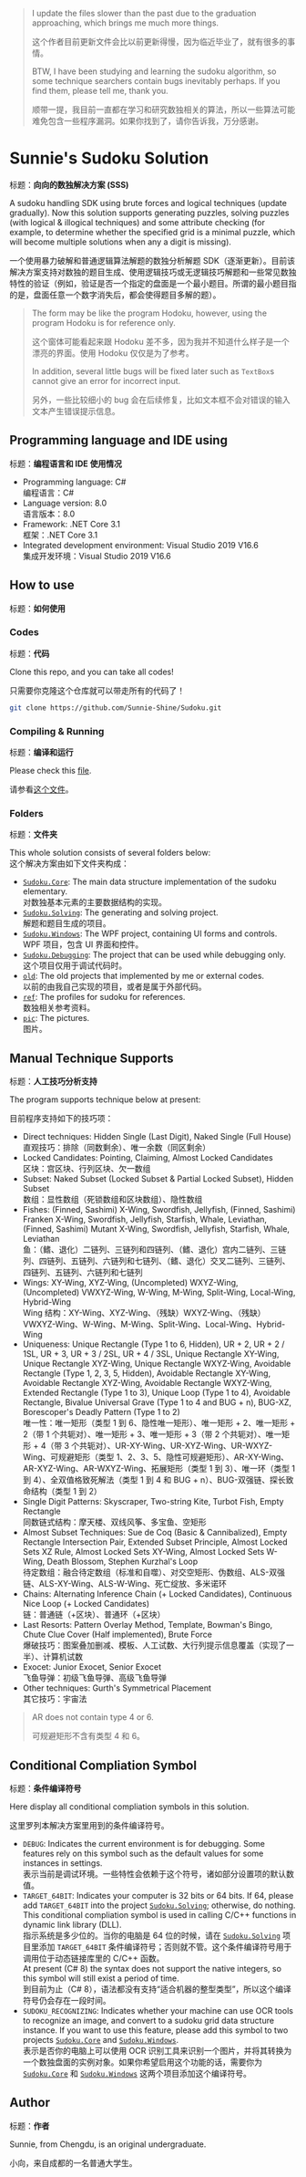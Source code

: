 > I update the files slower than the past due to the graduation approaching, which brings me much more things.
>
> 这个作者目前更新文件会比以前更新得慢，因为临近毕业了，就有很多的事情。
>
> BTW, I have been studying and learning the sudoku algorithm, so some technique searchers contain bugs inevitably perhaps. If you find them, please tell me, thank you.
>
> 顺带一提，我目前一直都在学习和研究数独相关的算法，所以一些算法可能难免包含一些程序漏洞。如果你找到了，请你告诉我，万分感谢。

# Sunnie's Sudoku Solution

标题：**向向的数独解决方案 (SSS)**

A sudoku handling SDK using brute forces and logical techniques (update gradually). Now this solution supports generating puzzles, solving puzzles (with logical & illogical techniques) and some attribute checking (for example, to determine whether the specified grid is a minimal puzzle, which will become multiple solutions when any a digit is missing).

一个使用暴力破解和普通逻辑算法解题的数独分析解题 SDK（逐渐更新）。目前该解决方案支持对数独的题目生成、使用逻辑技巧或无逻辑技巧解题和一些常见数独特性的验证（例如，验证是否一个指定的盘面是一个最小题目。所谓的最小题目指的是，盘面任意一个数字消失后，都会使得题目多解的题）。

> The form may be like the program Hodoku, however, using the program Hodoku is for reference only.
>
> 这个窗体可能看起来跟 Hodoku 差不多，因为我并不知道什么样子是一个漂亮的界面。使用 Hodoku 仅仅是为了参考。
>
> In addition, several little bugs will be fixed later such as `TextBox`s cannot give an error for incorrect input.
>
> 另外，一些比较细小的 bug 会在后续修复，比如文本框不会对错误的输入文本产生错误提示信息。



## Programming language and IDE using

标题：**编程语言和 IDE 使用情况**

* Programming language: C#<br/>编程语言：C#
* Language version: 8.0<br/>语言版本：8.0
* Framework: .NET Core 3.1<br/>框架：.NET Core 3.1
* Integrated development environment: Visual Studio 2019 V16.6<br/>集成开发环境：Visual Studio 2019 V16.6



## How to use

标题：**如何使用**



### Codes

标题：**代码**

Clone this repo, and you can take all codes!

只需要你克隆这个仓库就可以带走所有的代码了！

```bash
git clone https://github.com/Sunnie-Shine/Sudoku.git
```



### Compiling & Running

标题：**编译和运行**

Please check this [file](https://github.com/Sunnie-Shine/Sudoku/blob/master/ref/require/ReadMe.txt).

请参看[这个文件](https://github.com/Sunnie-Shine/Sudoku/blob/master/ref/require/ReadMe.txt)。



### Folders

标题：**文件夹**

This whole solution consists of several folders below:<br/>这个解决方案由如下文件夹构成：

* [`Sudoku.Core`](https://github.com/Sunnie-Shine/Sudoku/tree/master/Sudoku.Core): The main data structure implementation of the sudoku elementary.<br/>对数独基本元素的主要数据结构的实现。
* [`Sudoku.Solving`](https://github.com/Sunnie-Shine/Sudoku/tree/master/Sudoku.Solving): The generating and solving project.<br/>解题和题目生成的项目。
* [`Sudoku.Windows`](https://github.com/Sunnie-Shine/Sudoku/tree/master/Sudoku.Windows): The WPF project, containing UI forms and controls.<br/>WPF 项目，包含 UI 界面和控件。
* [`Sudoku.Debugging`](https://github.com/Sunnie-Shine/Sudoku/tree/master/Sudoku.Debugging): The project that can be used while debugging only.<br/>这个项目仅用于调试代码时。
* [`old`](https://github.com/Sunnie-Shine/Sudoku/tree/master/old): The old projects that implemented by me or external codes.<br/>以前的由我自己实现的项目，或者是属于外部代码。
* [`ref`](https://github.com/Sunnie-Shine/Sudoku/tree/master/ref): The profiles for sudoku for references.<br/>数独相关参考资料。
* [`pic`](https://github.com/Sunnie-Shine/Sudoku/tree/master/pic): The pictures.<br/>图片。



## Manual Technique Supports

标题：**人工技巧分析支持**

The program supports technique below at present:

目前程序支持如下的技巧项：

* Direct techniques: Hidden Single (Last Digit), Naked Single (Full House)<br/>直观技巧：排除（同数剩余）、唯一余数（同区剩余）
* Locked Candidates: Pointing, Claiming, Almost Locked Candidates<br/>区块：宫区块、行列区块、欠一数组
* Subset: Naked Subset (Locked Subset & Partial Locked Subset), Hidden Subset<br/>数组：显性数组（死锁数组和区块数组）、隐性数组
* Fishes: (Finned, Sashimi) X-Wing, Swordfish, Jellyfish, (Finned, Sashimi) Franken X-Wing, Swordfish, Jellyfish, Starfish, Whale, Leviathan, (Finned, Sashimi) Mutant X-Wing, Swordfish, Jellyfish, Starfish, Whale, Leviathan<br/>鱼：（鳍、退化）二链列、三链列和四链列、（鳍、退化）宫内二链列、三链列、四链列、五链列、六链列和七链列、（鳍、退化）交叉二链列、三链列、四链列、五链列、六链列和七链列
* Wings: XY-Wing, XYZ-Wing, (Uncompleted) WXYZ-Wing, (Uncompleted) VWXYZ-Wing, W-Wing, M-Wing, Split-Wing, Local-Wing, Hybrid-Wing<br/>Wing 结构：XY-Wing、XYZ-Wing、（残缺）WXYZ-Wing、（残缺）VWXYZ-Wing、W-Wing、M-Wing、Split-Wing、Local-Wing、Hybrid-Wing
* Uniqueness: Unique Rectangle (Type 1 to 6, Hidden), UR + 2, UR + 2 / 1SL, UR + 3, UR + 3 / 2SL, UR + 4 / 3SL, Unique Rectangle XY-Wing, Unique Rectangle XYZ-Wing, Unique Rectangle WXYZ-Wing, Avoidable Rectangle (Type 1, 2, 3, 5, Hidden), Avoidable Rectangle XY-Wing, Avoidable Rectangle XYZ-Wing, Avoidable Rectangle WXYZ-Wing, Extended Rectangle (Type 1 to 3), Unique Loop (Type 1 to 4), Avoidable Rectangle, Bivalue Universal Grave (Type 1 to 4 and BUG + n), BUG-XZ, Borescoper's Deadly Pattern (Type 1 to 2)<br/>唯一性：唯一矩形（类型 1 到 6、隐性唯一矩形）、唯一矩形 + 2、唯一矩形 + 2（带 1 个共轭对）、唯一矩形 + 3、唯一矩形 + 3（带 2 个共轭对）、唯一矩形 + 4（带 3 个共轭对）、UR-XY-Wing、UR-XYZ-Wing、UR-WXYZ-Wing、可规避矩形（类型 1、2、3、5、隐性可规避矩形）、AR-XY-Wing、AR-XYZ-Wing、AR-WXYZ-Wing、拓展矩形（类型 1 到 3）、唯一环（类型 1 到 4）、全双值格致死解法（类型 1 到 4 和 BUG + n）、BUG-双强链、探长致命结构（类型 1 到 2）
* Single Digit Patterns: Skyscraper, Two-string Kite, Turbot Fish, Empty Rectangle<br/>同数链式结构：摩天楼、双线风筝、多宝鱼、空矩形
* Almost Subset Techniques: Sue de Coq (Basic & Cannibalized), Empty Rectangle Intersection Pair, Extended Subset Principle, Almost Locked Sets XZ Rule, Almost Locked Sets XY-Wing, Almost Locked Sets W-Wing, Death Blossom, Stephen Kurzhal's Loop<br/>待定数组：融合待定数组（标准和自噬）、对交空矩形、伪数组、ALS-双强链、ALS-XY-Wing、ALS-W-Wing、死亡绽放、多米诺环
* Chains: Alternating Inference Chain (+ Locked Candidates), Continuous Nice Loop (+ Locked Candidates)<br/>链：普通链（+区块）、普通环（+区块）
* Last Resorts: Pattern Overlay Method, Template, Bowman's Bingo, Chute Clue Cover (Half implemented), Brute Force<br/>爆破技巧：图案叠加删减、模板、人工试数、大行列提示信息覆盖（实现了一半）、计算机试数
* Exocet: Junior Exocet, Senior Exocet<br/>飞鱼导弹：初级飞鱼导弹、高级飞鱼导弹
* Other techniques: Gurth's Symmetrical Placement<br/>其它技巧：宇宙法

> AR does not contain type 4 or 6.
>
> 可规避矩形不含有类型 4 和 6。

## Conditional Compliation Symbol

标题：**条件编译符号**

Here display all conditional compliation symbols in this solution.

这里罗列本解决方案里用到的条件编译符号。

* `DEBUG`: Indicates the current environment is for debugging. Some features rely on this symbol such as the default values for some instances in settings.<br/>表示当前是调试环境。一些特性会依赖于这个符号，诸如部分设置项的默认数值。
* `TARGET_64BIT`: Indicates your computer is 32 bits or 64 bits. If 64, please add `TARGET_64BIT` into the project [`Sudoku.Solving`](https://github.com/Sunnie-Shine/Sudoku/tree/master/Sudoku.Solving); otherwise, do nothing. This conditional compliation symbol is used in calling C/C++ functions in dynamic link library (DLL).<br/>指示系统是多少位的。当你的电脑是 64 位的时候，请在 [`Sudoku.Solving`](https://github.com/Sunnie-Shine/Sudoku/tree/master/Sudoku.Solving) 项目里添加 `TARGET_64BIT` 条件编译符号；否则就不管。这个条件编译符号用于调用位于动态链接库里的 C/C++ 函数。<br/>At present (C# 8) the syntax does not support the native integers, so this symbol will still exist a period of time.<br/>到目前为止（C# 8），语法都没有支持“适合机器的整型类型”，所以这个编译符号仍会存在一段时间。
* `SUDOKU_RECOGNIZING`: Indicates whether your machine can use OCR tools to recognize an image, and convert to a sudoku grid data structure instance. If you want to use this feature, please add this symbol to two projects [`Sudoku.Core`](https://github.com/Sunnie-Shine/Sudoku/tree/master/Sudoku.Core) and [`Sudoku.Windows`](https://github.com/Sunnie-Shine/Sudoku/tree/master/Sudoku.Windows).<br/>表示是否你的电脑上可以使用 OCR 识别工具来识别一个图片，并将其转换为一个数独盘面的实例对象。如果你希望启用这个功能的话，需要你为 [`Sudoku.Core`](https://github.com/Sunnie-Shine/Sudoku/tree/master/Sudoku.Core) 和 [`Sudoku.Windows`](https://github.com/Sunnie-Shine/Sudoku/tree/master/Sudoku.Windows) 这两个项目添加这个编译符号。



## Author

标题：**作者**

Sunnie, from Chengdu, is an original undergraduate.

小向，来自成都的一名普通大学生。

